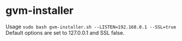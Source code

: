 # gvm-installer

Usage `sudo bash gvm-installer.sh --LISTEN=192.168.0.1 --SSL=true`
Default options are set to 127.0.0.1 and SSL false.
